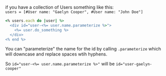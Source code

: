 if you have a collection of Users something like this:  
`users = [#User name: "Gaelyn Cooper", #User name: "John Doe"]`

```ruby
<% users.each do |user| %>
  <div id="user-<%= user.name.parameterize %>">
    <%= user.do_something %>
  </div>
<% end %>
```
You can "parameterize" the name for the id by calling `.parameterize` which will downcase and replace spaces wtih hyphens.

So `id="user-<%= user.name.parameterize %>"` will be `id="user-gaelyn-cooper"`
